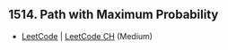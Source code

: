 ## 1514. Path with Maximum Probability

-  [LeetCode](https://leetcode.com/problems/path-with-maximum-probability/) | [LeetCode CH](https://leetcode.cn/problems/path-with-maximum-probability/) (Medium)
